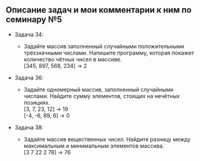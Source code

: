 ## Описание задач и мои комментарии к ним по семинару №5

 - Задача 34:
    + Задайте массив заполненный случайными положительными трёхзначными числами. Напишите программу, которая покажет количество чётных чисел в массиве.  
    [345, 897, 568, 234] -> 2  

- Задача 36:
    + Задайте одномерный массив, заполненный случайными числами. Найдите сумму элементов, стоящих на нечётных позициях.  
    [3, 7, 23, 12] -> 19  
    [-4, -6, 89, 6] -> 0  

- Задача 38:
    + Задайте массив вещественных чисел. Найдите разницу между максимальным и минимальным элементов массива.  
    [3 7 22 2 78] -> 76